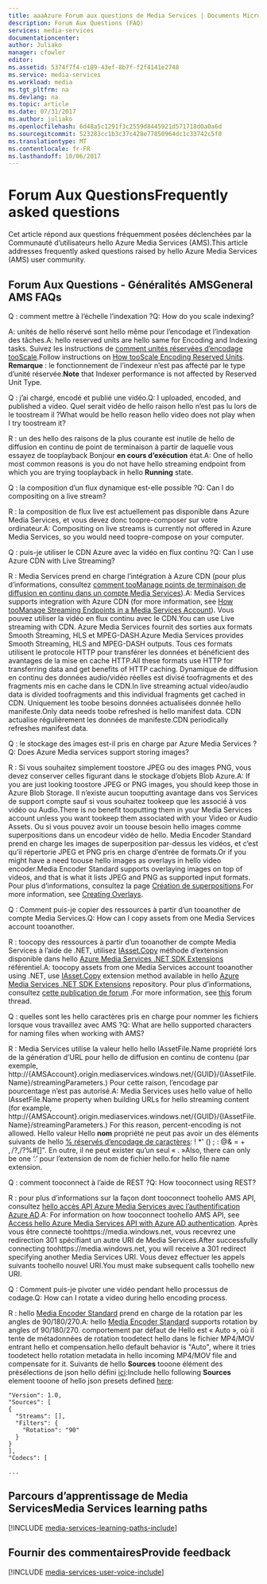```yaml
---
title: aaaAzure Forum aux questions de Media Services | Documents Microsoft
description: Forum Aux Questions (FAQ)
services: media-services
documentationcenter: 
author: Juliako
manager: cfowler
editor: 
ms.assetid: 5374f7f4-c189-43ef-8b7f-f2f4141e2748
ms.service: media-services
ms.workload: media
ms.tgt_pltfrm: na
ms.devlang: na
ms.topic: article
ms.date: 07/31/2017
ms.author: juliako
ms.openlocfilehash: 6d48a5c1291f3c2559d8445921d571718d0a0a6d
ms.sourcegitcommit: 523283cc1b3c37c428e77850964dc1c33742c5f0
ms.translationtype: MT
ms.contentlocale: fr-FR
ms.lasthandoff: 10/06/2017
---
```

# <a name="frequently-asked-questions"></a><span data-ttu-id="2f390-103">Forum Aux Questions</span><span class="sxs-lookup"><span data-stu-id="2f390-103">Frequently asked questions</span></span>

<span data-ttu-id="2f390-104">Cet article répond aux questions fréquemment posées déclenchées par la Communauté d’utilisateurs hello Azure Media Services (AMS).</span><span class="sxs-lookup"><span data-stu-id="2f390-104">This article addresses frequently asked questions raised by hello Azure Media Services (AMS) user community.</span></span>

## <a name="general-ams-faqs"></a><span data-ttu-id="2f390-105">Forum Aux Questions - Généralités AMS</span><span class="sxs-lookup"><span data-stu-id="2f390-105">General AMS FAQs</span></span>
<span data-ttu-id="2f390-106">Q : comment mettre à l’échelle l’indexation ?</span><span class="sxs-lookup"><span data-stu-id="2f390-106">Q: How do you scale indexing?</span></span>

<span data-ttu-id="2f390-107">A: unités de hello réservé sont hello même pour l’encodage et l’indexation des tâches.</span><span class="sxs-lookup"><span data-stu-id="2f390-107">A: hello reserved units are hello same for Encoding and Indexing tasks.</span></span> <span data-ttu-id="2f390-108">Suivez les instructions de [comment unités réservées d’encodage tooScale](media-services-scale-media-processing-overview.md).</span><span class="sxs-lookup"><span data-stu-id="2f390-108">Follow instructions on [How tooScale Encoding Reserved Units](media-services-scale-media-processing-overview.md).</span></span> <span data-ttu-id="2f390-109">**Remarque** : le fonctionnement de l’indexeur n’est pas affecté par le type d’unité réservée.</span><span class="sxs-lookup"><span data-stu-id="2f390-109">**Note** that Indexer performance is not affected by Reserved Unit Type.</span></span>

<span data-ttu-id="2f390-110">Q : j’ai chargé, encodé et publié une vidéo.</span><span class="sxs-lookup"><span data-stu-id="2f390-110">Q: I uploaded, encoded, and published a video.</span></span> <span data-ttu-id="2f390-111">Quel serait vidéo de hello raison hello n’est pas lu lors de le toostream il ?</span><span class="sxs-lookup"><span data-stu-id="2f390-111">What would be hello reason hello video does not play when I try toostream it?</span></span>

<span data-ttu-id="2f390-112">R : un des hello des raisons de la plus courante est inutile de hello de diffusion en continu de point de terminaison à partir de laquelle vous essayez de tooplayback Bonjour **en cours d’exécution** état.</span><span class="sxs-lookup"><span data-stu-id="2f390-112">A: One of hello most common reasons is you do not have hello streaming endpoint from which you are trying tooplayback in hello **Running** state.</span></span>  

<span data-ttu-id="2f390-113">Q : la composition d’un flux dynamique est-elle possible ?</span><span class="sxs-lookup"><span data-stu-id="2f390-113">Q: Can I do compositing on a live stream?</span></span>

<span data-ttu-id="2f390-114">R : la composition de flux live est actuellement pas disponible dans Azure Media Services, et vous devez donc toopre-composer sur votre ordinateur.</span><span class="sxs-lookup"><span data-stu-id="2f390-114">A: Compositing on live streams is currently not offered in Azure Media Services, so you would need toopre-compose on your computer.</span></span>

<span data-ttu-id="2f390-115">Q : puis-je utiliser le CDN Azure avec la vidéo en flux continu ?</span><span class="sxs-lookup"><span data-stu-id="2f390-115">Q: Can I use Azure CDN with Live Streaming?</span></span>

<span data-ttu-id="2f390-116">R : Media Services prend en charge l’intégration à Azure CDN (pour plus d’informations, consultez [comment tooManage points de terminaison de diffusion en continu dans un compte Media Services](media-services-portal-manage-streaming-endpoints.md)).</span><span class="sxs-lookup"><span data-stu-id="2f390-116">A: Media Services supports integration with Azure CDN (for more information, see [How tooManage Streaming Endpoints in a Media Services Account](media-services-portal-manage-streaming-endpoints.md)).</span></span>  <span data-ttu-id="2f390-117">Vous pouvez utiliser la vidéo en flux continu avec le CDN.</span><span class="sxs-lookup"><span data-stu-id="2f390-117">You can use Live streaming with CDN.</span></span> <span data-ttu-id="2f390-118">Azure Media Services fournit des sorties aux formats Smooth Streaming, HLS et MPEG-DASH.</span><span class="sxs-lookup"><span data-stu-id="2f390-118">Azure Media Services provides Smooth Streaming, HLS and MPEG-DASH outputs.</span></span> <span data-ttu-id="2f390-119">Tous ces formats utilisent le protocole HTTP pour transférer les données et bénéficient des avantages de la mise en cache HTTP.</span><span class="sxs-lookup"><span data-stu-id="2f390-119">All these formats use HTTP for transferring data and get benefits of HTTP caching.</span></span> <span data-ttu-id="2f390-120">Dynamique de diffusion en continu des données audio/vidéo réelles est divisé toofragments et des fragments mis en cache dans le CDN.</span><span class="sxs-lookup"><span data-stu-id="2f390-120">In live streaming actual video/audio data is divided toofragments and this individual fragments get cached in CDN.</span></span> <span data-ttu-id="2f390-121">Uniquement les toobe besoins données actualisées donnée hello manifeste.</span><span class="sxs-lookup"><span data-stu-id="2f390-121">Only data needs toobe refreshed is hello manifest data.</span></span> <span data-ttu-id="2f390-122">CDN actualise régulièrement les données de manifeste.</span><span class="sxs-lookup"><span data-stu-id="2f390-122">CDN periodically refreshes manifest data.</span></span>

<span data-ttu-id="2f390-123">Q : le stockage des images est-il pris en charge par Azure Media Services ?</span><span class="sxs-lookup"><span data-stu-id="2f390-123">Q: Does Azure Media services support storing images?</span></span>

<span data-ttu-id="2f390-124">R : Si vous souhaitez simplement toostore JPEG ou des images PNG, vous devez conserver celles figurant dans le stockage d’objets Blob Azure.</span><span class="sxs-lookup"><span data-stu-id="2f390-124">A: If you are just looking toostore JPEG or PNG images, you should keep those in Azure Blob Storage.</span></span> <span data-ttu-id="2f390-125">Il n’existe aucun tooputting avantage dans vos Services de support compte sauf si vous souhaitez tookeep que les associé à vos vidéo ou Audio.</span><span class="sxs-lookup"><span data-stu-id="2f390-125">There is no benefit tooputting them in your Media Services account unless you want tookeep them associated with your Video or Audio Assets.</span></span> <span data-ttu-id="2f390-126">Ou si vous pouvez avoir un toouse besoin hello images comme superpositions dans un encodeur vidéo de hello. Media Encoder Standard prend en charge les images de superposition par-dessus les vidéos, et c’est qu’il répertorie JPEG et PNG pris en charge d’entrée de formats.</span><span class="sxs-lookup"><span data-stu-id="2f390-126">Or if you might have a need toouse hello images as overlays in hello video encoder.Media Encoder Standard supports overlaying images on top of videos, and that is what it lists JPEG and PNG as supported input formats.</span></span> <span data-ttu-id="2f390-127">Pour plus d’informations, consultez la page [Création de superpositions](media-services-advanced-encoding-with-mes.md#overlay).</span><span class="sxs-lookup"><span data-stu-id="2f390-127">For more information, see [Creating Overlays](media-services-advanced-encoding-with-mes.md#overlay).</span></span>

<span data-ttu-id="2f390-128">Q : Comment puis-je copier des ressources à partir d’un tooanother de compte Media Services.</span><span class="sxs-lookup"><span data-stu-id="2f390-128">Q: How can I copy assets from one Media Services account tooanother.</span></span>

<span data-ttu-id="2f390-129">R : toocopy des ressources à partir d’un tooanother de compte Media Services à l’aide de .NET, utilisez [IAsset.Copy](https://github.com/Azure/azure-sdk-for-media-services-extensions/blob/dev/MediaServices.Client.Extensions/IAssetExtensions.cs#L354) méthode d’extension disponible dans hello [Azure Media Services .NET SDK Extensions](https://github.com/Azure/azure-sdk-for-media-services-extensions/) référentiel.</span><span class="sxs-lookup"><span data-stu-id="2f390-129">A: toocopy assets from one Media Services account tooanother using .NET, use [IAsset.Copy](https://github.com/Azure/azure-sdk-for-media-services-extensions/blob/dev/MediaServices.Client.Extensions/IAssetExtensions.cs#L354) extension method available in hello [Azure Media Services .NET SDK Extensions](https://github.com/Azure/azure-sdk-for-media-services-extensions/) repository.</span></span> <span data-ttu-id="2f390-130">Pour plus d’informations, consultez [cette publication de forum](https://social.msdn.microsoft.com/Forums/azure/28912d5d-6733-41c1-b27d-5d5dff2695ca/migrate-media-services-across-subscription?forum=MediaServices) .</span><span class="sxs-lookup"><span data-stu-id="2f390-130">For more information, see [this](https://social.msdn.microsoft.com/Forums/azure/28912d5d-6733-41c1-b27d-5d5dff2695ca/migrate-media-services-across-subscription?forum=MediaServices) forum thread.</span></span>

<span data-ttu-id="2f390-131">Q : quelles sont les hello caractères pris en charge pour nommer les fichiers lorsque vous travaillez avec AMS ?</span><span class="sxs-lookup"><span data-stu-id="2f390-131">Q: What are hello supported characters for naming files when working with AMS?</span></span>

<span data-ttu-id="2f390-132">R : Media Services utilise la valeur hello hello IAssetFile.Name propriété lors de la génération d’URL pour hello de diffusion en continu de contenu (par exemple, http://{AMSAccount}.origin.mediaservices.windows.net/{GUID}/{IAssetFile.Name}/streamingParameters.) Pour cette raison, l’encodage par pourcentage n’est pas autorisé.</span><span class="sxs-lookup"><span data-stu-id="2f390-132">A: Media Services uses hello value of hello IAssetFile.Name property when building URLs for hello streaming content (for example, http://{AMSAccount}.origin.mediaservices.windows.net/{GUID}/{IAssetFile.Name}/streamingParameters.) For this reason, percent-encoding is not allowed.</span></span> <span data-ttu-id="2f390-133">Hello valeur Hello **nom** propriété ne peut pas avoir un des éléments suivants de hello [% réservés d’encodage de caractères](http://en.wikipedia.org/wiki/Percent-encoding#Percent-encoding_reserved_characters): ! *' () ; : @& = + $, / ? % # [] ».</span><span class="sxs-lookup"><span data-stu-id="2f390-133">hello value of hello **Name** property cannot have any of hello following [percent-encoding-reserved characters](http://en.wikipedia.org/wiki/Percent-encoding#Percent-encoding_reserved_characters): !*'();:@&=+$,/?%#[]".</span></span> <span data-ttu-id="2f390-134">En outre, il ne peut exister qu’un seul « . »</span><span class="sxs-lookup"><span data-stu-id="2f390-134">Also, there can only be one ‘.’</span></span> <span data-ttu-id="2f390-135">pour l’extension de nom de fichier hello.</span><span class="sxs-lookup"><span data-stu-id="2f390-135">for hello file name extension.</span></span>

<span data-ttu-id="2f390-136">Q : comment tooconnect à l’aide de REST ?</span><span class="sxs-lookup"><span data-stu-id="2f390-136">Q: How tooconnect using REST?</span></span>

<span data-ttu-id="2f390-137">R : pour plus d’informations sur la façon dont tooconnect toohello AMS API, consultez [hello accès API Azure Media Services avec l’authentification Azure AD](media-services-use-aad-auth-to-access-ams-api.md).</span><span class="sxs-lookup"><span data-stu-id="2f390-137">A: For information on how tooconnect toohello AMS API, see [Access hello Azure Media Services API with Azure AD authentication](media-services-use-aad-auth-to-access-ams-api.md).</span></span> <span data-ttu-id="2f390-138">Après vous être connecté toohttps://media.windows.net, vous recevrez une redirection 301 spécifiant un autre URI de Media Services.</span><span class="sxs-lookup"><span data-stu-id="2f390-138">After successfully connecting toohttps://media.windows.net, you will receive a 301 redirect specifying another Media Services URI.</span></span> <span data-ttu-id="2f390-139">Vous devez effectuer les appels suivants toohello nouvel URI.</span><span class="sxs-lookup"><span data-stu-id="2f390-139">You must make subsequent calls toohello new URI.</span></span> 

<span data-ttu-id="2f390-140">Q : Comment puis-je pivoter une vidéo pendant hello processus de codage.</span><span class="sxs-lookup"><span data-stu-id="2f390-140">Q: How can I rotate a video during hello encoding process.</span></span>

<span data-ttu-id="2f390-141">R : hello [Media Encoder Standard](media-services-dotnet-encode-with-media-encoder-standard.md) prend en charge de la rotation par les angles de 90/180/270.</span><span class="sxs-lookup"><span data-stu-id="2f390-141">A: hello [Media Encoder Standard](media-services-dotnet-encode-with-media-encoder-standard.md) supports rotation by angles of 90/180/270.</span></span> <span data-ttu-id="2f390-142">comportement par défaut de Hello est « Auto », où il tente de métadonnées de rotation toodetect hello dans le fichier MP4/MOV entrant hello et compensation.</span><span class="sxs-lookup"><span data-stu-id="2f390-142">hello default behavior is "Auto", where it tries toodetect hello rotation metadata in hello incoming MP4/MOV file and compensate for it.</span></span> <span data-ttu-id="2f390-143">Suivants de hello **Sources** tooone élément des présélections de json hello défini [ici](media-services-mes-presets-overview.md):</span><span class="sxs-lookup"><span data-stu-id="2f390-143">Include hello following **Sources** element tooone of hello json presets defined [here](media-services-mes-presets-overview.md):</span></span>

    "Version": 1.0,
    "Sources": [
    {
      "Streams": [],
      "Filters": {
        "Rotation": "90"
      }
    }
    ],
    "Codecs": [

    ...


## <a name="media-services-learning-paths"></a><span data-ttu-id="2f390-144">Parcours d’apprentissage de Media Services</span><span class="sxs-lookup"><span data-stu-id="2f390-144">Media Services learning paths</span></span>
[!INCLUDE [media-services-learning-paths-include](../../includes/media-services-learning-paths-include.md)]

## <a name="provide-feedback"></a><span data-ttu-id="2f390-145">Fournir des commentaires</span><span class="sxs-lookup"><span data-stu-id="2f390-145">Provide feedback</span></span>
[!INCLUDE [media-services-user-voice-include](../../includes/media-services-user-voice-include.md)]
